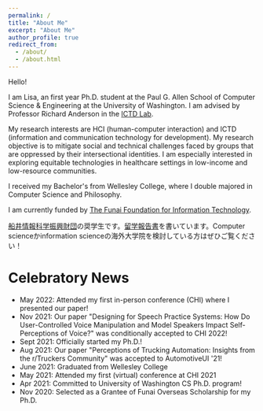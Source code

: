```yaml
---
permalink: /
title: "About Me"
excerpt: "About Me"
author_profile: true
redirect_from:
  - /about/
  - /about.html
---
```


Hello!

I am Lisa, an first year Ph.D. student at the Paul G. Allen School of Computer Science & Engineering at the University of Washington. I am advised by Professor Richard Anderson in the [ICTD Lab](https://ictd.cs.washington.edu/).

My research interests are HCI (human-computer interaction) and ICTD (information and communication technology for development). My research objective is to mitigate social and technical challenges faced by groups that are oppressed by their intersectional identities. I am especially interested in exploring equitable technologies in healthcare settings in low-income and low-resource communities.

I received my Bachelor's from Wellesley College, where I double majored in Computer Science and Philosophy.

I am currently funded by [The Funai Foundation for Information Technology](https://www.funaifoundation.jp/english/english002.html).

[船井情報科学振興財団](https://www.funaifoundation.jp/index.html)の奨学生です。[留学報告書](https://www.funaifoundation.jp/scholarship/grantee_orii_lisa.html)を書いています。Computer scienceかinformation scienceの海外大学院を検討している方はぜひご覧ください！

# Celebratory News
* May 2022: Attended my first in-person conference (CHI) where I presented our paper!
* Nov 2021: Our paper "Designing for Speech Practice Systems: How Do User-Controlled Voice Manipulation and Model Speakers Impact Self-Perceptions of Voice?" was conditionally accepted to CHI 2022!
* Sept 2021: Officially started my Ph.D.!
* Aug 2021: Our paper "Perceptions of Trucking Automation: Insights from the r/Truckers Community" was accepted to AutomotiveUI '21!
* June 2021: Graduated from Wellesley College
* May 2021: Attended my first (virtual) conference at CHI 2021
* Apr 2021: Committed to University of Washington CS Ph.D. program!
* Nov 2020: Selected as a Grantee of Funai Overseas Scholarship for my Ph.D.


<!-- Getting started
======
1. Register a GitHub account if you don't have one and confirm your e-mail (required!)
1. Fork [this repository](https://github.com/academicpages/academicpages.github.io) by clicking the "fork" button in the top right.
1. Go to the repository's settings (rightmost item in the tabs that start with "Code", should be below "Unwatch"). Rename the repository "[your GitHub username].github.io", which will also be your website's URL.
1. Set site-wide configuration and create content & metadata (see below -- also see [this set of diffs](http://archive.is/3TPas) showing what files were changed to set up [an example site](https://getorg-testacct.github.io) for a user with the username "getorg-testacct")
1. Upload any files (like PDFs, .zip files, etc.) to the files/ directory. They will appear at https://[your GitHub username].github.io/files/example.pdf.  
1. Check status by going to the repository settings, in the "GitHub pages" section

Site-wide configuration
------
The main configuration file for the site is in the base directory in [_config.yml](https://github.com/academicpages/academicpages.github.io/blob/master/_config.yml), which defines the content in the sidebars and other site-wide features. You will need to replace the default variables with ones about yourself and your site's github repository. The configuration file for the top menu is in [_data/navigation.yml](https://github.com/academicpages/academicpages.github.io/blob/master/_data/navigation.yml). For example, if you don't have a portfolio or blog posts, you can remove those items from that navigation.yml file to remove them from the header.

Create content & metadata
------
For site content, there is one markdown file for each type of content, which are stored in directories like _publications, _talks, _posts, _teaching, or _pages. For example, each talk is a markdown file in the [_talks directory](https://github.com/academicpages/academicpages.github.io/tree/master/_talks). At the top of each markdown file is structured data in YAML about the talk, which the theme will parse to do lots of cool stuff. The same structured data about a talk is used to generate the list of talks on the [Talks page](https://academicpages.github.io/talks), each [individual page](https://academicpages.github.io/talks/2012-03-01-talk-1) for specific talks, the talks section for the [CV page](https://academicpages.github.io/cv), and the [map of places you've given a talk](https://academicpages.github.io/talkmap.html) (if you run this [python file](https://github.com/academicpages/academicpages.github.io/blob/master/talkmap.py) or [Jupyter notebook](https://github.com/academicpages/academicpages.github.io/blob/master/talkmap.ipynb), which creates the HTML for the map based on the contents of the _talks directory).

**Markdown generator**

I have also created [a set of Jupyter notebooks](https://github.com/academicpages/academicpages.github.io/tree/master/markdown_generator
) that converts a CSV containing structured data about talks or presentations into individual markdown files that will be properly formatted for the academicpages template. The sample CSVs in that directory are the ones I used to create my own personal website at stuartgeiger.com. My usual workflow is that I keep a spreadsheet of my publications and talks, then run the code in these notebooks to generate the markdown files, then commit and push them to the GitHub repository.

How to edit your site's GitHub repository
------
Many people use a git client to create files on their local computer and then push them to GitHub's servers. If you are not familiar with git, you can directly edit these configuration and markdown files directly in the github.com interface. Navigate to a file (like [this one](https://github.com/academicpages/academicpages.github.io/blob/master/_talks/2012-03-01-talk-1.md) and click the pencil icon in the top right of the content preview (to the right of the "Raw | Blame | History" buttons). You can delete a file by clicking the trashcan icon to the right of the pencil icon. You can also create new files or upload files by navigating to a directory and clicking the "Create new file" or "Upload files" buttons.

Example: editing a markdown file for a talk
![Editing a markdown file for a talk](/images/editing-talk.png)

For more info
------
More info about configuring academicpages can be found in [the guide](https://academicpages.github.io/markdown/). The [guides for the Minimal Mistakes theme](https://mmistakes.github.io/minimal-mistakes/docs/configuration/) (which this theme was forked from) might also be helpful. -->
